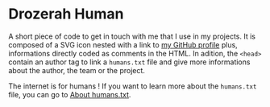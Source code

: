 # Drozerah Human

A short piece of code to get in touch with me that I use in my projects. It is composed of a SVG icon nested with a link to [my GitHub profile](https://github.com/Drozerah) plus, informations directly coded as comments in the HTML.
In adition, the ```<head>``` contain an author tag to link a ```humans.txt``` file and give more informations about the author, the team or the project.

The internet is for humans ! If you want to learn more about the ```humans.txt``` file, you can go to [About humans.txt](http://humanstxt.org/).
